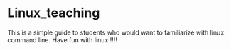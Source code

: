 # Linux_teaching
This is a simple guide to students who would want to familiarize with linux command line.
Have fun with linux!!!!!
